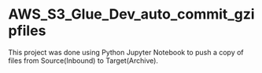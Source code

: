 # AWS_S3_Glue_Dev_auto_commit_gzipfiles
This project was done using Python Jupyter Notebook to push a copy of files from Source(Inbound) to Target(Archive).
